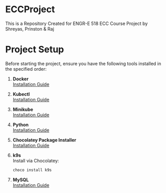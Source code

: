 # ECCProject
This is a Repository Created for ENGR-E 518 ECC Course Project by Shreyas, Prinston &amp; Raj

# Project Setup

Before starting the project, ensure you have the following tools installed in the specified order:

1. **Docker**  
   [Installation Guide](https://www.youtube.com/watch?v=WDEdRmTCSs8)

2. **Kubectl**  
   [Installation Guide](https://www.youtube.com/watch?v=G9MmLUsBd3g)

3. **Minikube**  
   [Installation Guide](https://www.youtube.com/watch?v=xNefZ51jHKg)

4. **Python**  
   [Installation Guide](https://www.youtube.com/watch?v=TNAu6DvB9Ng)

5. **Chocolatey Package Installer**  
   [Installation Guide](https://www.youtube.com/watch?v=oL3YkT6cn50)

6. **k9s**  
   Install via Chocolatey:  
   ```bash
   choco install k9s

5. **MySQL**  
   [Installation Guide](https://www.youtube.com/watch?v=a3HJnbYhXUc)

